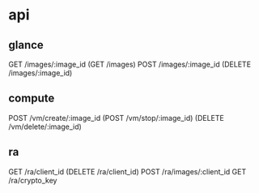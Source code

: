# api

## glance
GET /images/:image_id 
(GET /images)
POST /images/:image_id
(DELETE /images/:image_id)

<!-- ## nova
POST /vm/create/image -->

## compute
POST /vm/create/:image_id
(POST /vm/stop/:image_id)
(DELETE /vm/delete/:image_id)

## ra
GET /ra/client_id <!-- OK -->
(DELETE /ra/client_id)
POST /ra/images/:client_id 
GET /ra/crypto_key <!-- OK -->
<!-- GET /ra/verify_req/:image_id/:client_id // localで呼べばいい -->